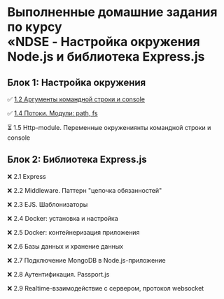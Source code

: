 # Выполненные домашние задания по курсу <br/> **«NDSE - Настройка окружения Node.js и библиотека Express.js**

## Блок 1: Настройка окружения

:white_check_mark: [1.2 Аргументы командной строки и console](https://github.com/KristineGNCH/NDSE/tree/main/HM-1.2)

:white_check_mark: [1.4 Потоки. Модули: path, fs](https://github.com/KristineGNCH/NDSE/tree/main/HM-1.4)

:hourglass_flowing_sand: 1.5 Http-module. Переменные окружениянты командной строки и console 


## Блок 2: Библиотека Express.js

:x: 2.1 Express

:x: 2.2 Middleware. Паттерн "цепочка обязанностей"

:x: 2.3 EJS. Шаблонизаторы

:x: 2.4 Docker: установка и настройка

:x: 2.5 Docker: контейнеризация приложения

:x: 2.6 Базы данных и хранение данных

:x: 2.7 Подключение MongoDB в Node.js-приложение

:x: 2.8 Аутентификация. Passport.js

:x: 2.9 Realtime-взаимодействие с сервером, протокол websocket

